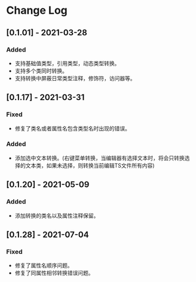 # Change Log

## [0.1.01] - 2021-03-28
### Added
- 支持基础值类型，引用类型，动态类型转换。
- 支持多个类同时转换。
- 支持转换中屏蔽日常类型注释，修饰符，访问器等。

## [0.1.17] - 2021-03-31
### Fixed
- 修复了类名或者属性名包含类型名时出现的错误。
### Added
- 添加选中文本转换。(右键菜单转换，当编辑器有选择文本时，将会只转换选择的文本类，如果未选择，则转换当前编辑TS文件所有内容)

## [0.1.20] - 2021-05-09
### Added
- 添加转换的类名以及属性注释保留。

## [0.1.28] - 2021-07-04
### Fixed
- 修复了属性名顺序问题。
- 修复了同属性相邻转换错误问题。

[Unreleased]: https://github.com/olivierlacan/keep-a-changelog/compare/v1.0.0...HEAD
[1.0.0]: https://github.com/git102347501/CSharp-Convert-TS/commit/1e0e5bf5bd739f85f566241922770169787a90d3
[0.3.0]: https://github.com/olivierlacan/keep-a-changelog/compare/v0.2.0...v0.3.0
[0.2.0]: https://github.com/olivierlacan/keep-a-changelog/compare/v0.1.0...v0.2.0
[0.1.0]: https://github.com/olivierlacan/keep-a-changelog/compare/v0.0.8...v0.1.0
[0.0.8]: https://github.com/olivierlacan/keep-a-changelog/compare/v0.0.7...v0.0.8
[0.0.7]: https://github.com/olivierlacan/keep-a-changelog/compare/v0.0.6...v0.0.7
[0.0.6]: https://github.com/olivierlacan/keep-a-changelog/compare/v0.0.5...v0.0.6
[0.0.5]: https://github.com/olivierlacan/keep-a-changelog/compare/v0.0.4...v0.0.5
[0.0.4]: https://github.com/olivierlacan/keep-a-changelog/compare/v0.0.3...v0.0.4
[0.0.3]: https://github.com/olivierlacan/keep-a-changelog/compare/v0.0.2...v0.0.3
[0.0.2]: https://github.com/olivierlacan/keep-a-changelog/compare/v0.0.1...v0.0.2
[0.0.1]: https://github.com/olivierlacan/keep-a-changelog/releases/tag/v0.0.1
